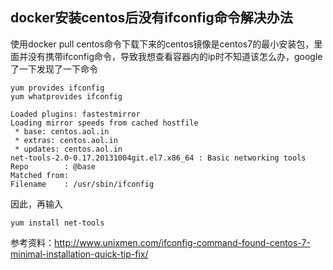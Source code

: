 ## docker安装centos后没有ifconfig命令解决办法

使用docker pull centos命令下载下来的centos镜像是centos7的最小安装包，里面并没有携带ifconfig命令，导致我想查看容器内的ip时不知道该怎么办，google了一下发现了一下命令

```
yum provides ifconfig
yum whatprovides ifconfig
```

```
Loaded plugins: fastestmirror
Loading mirror speeds from cached hostfile
 * base: centos.aol.in
 * extras: centos.aol.in
 * updates: centos.aol.in
net-tools-2.0-0.17.20131004git.el7.x86_64 : Basic networking tools
Repo        : @base
Matched from:
Filename    : /usr/sbin/ifconfig
```
因此，再输入
```
yum install net-tools
```
参考资料：http://www.unixmen.com/ifconfig-command-found-centos-7-minimal-installation-quick-tip-fix/